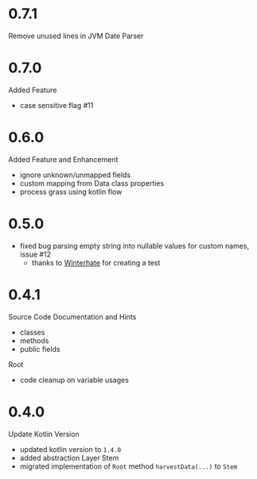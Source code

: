# 0.7.1
Remove unused lines in JVM Date Parser

# 0.7.0
Added Feature
 - case sensitive flag #11

# 0.6.0
Added Feature and Enhancement
 - ignore unknown/unmapped fields
 - custom mapping from Data class properties
 - process grass using kotlin flow
 
# 0.5.0
 - fixed bug parsing empty string into nullable values for custom names, issue #12
    - thanks to [Winterhate](https://github.com/winterhate) for creating a test
    
# 0.4.1
Source Code Documentation and Hints
  - classes
  - methods
  - public fields
   
Root
  - code cleanup on variable usages
   
# 0.4.0
Update Kotlin Version
- updated kotlin version to `1.4.0`
- added abstraction Layer Stem
- migrated implementation of `Root`  method `harvestData(...)`  to `Stem`